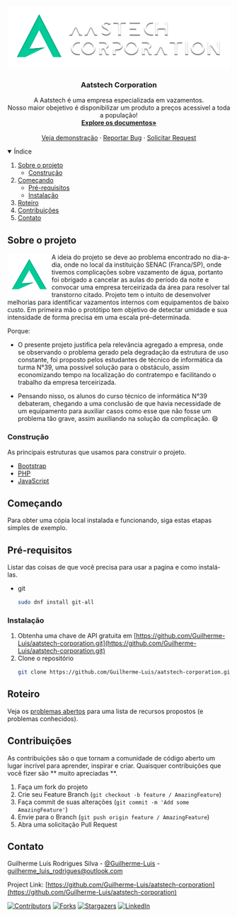 <br />
<p align="center">
  <a href="https://github.comGuilherme-Luis/aatstech-corporation">
    <img src="images/logo-a.png" alt="Logo" >
  </a>

  <h3 align="center">Aatstech Corporation</h3>

  <p align="center">
    A Aatstech é uma empresa especializada em vazamentos. <br>
    Nosso maior obejetivo é disponibilizar um produto a preços acessivel a toda a população!
    <br />
    <a href="https://github.com/Guilherme-Luis/aatstech-corporation"><strong>Explore os documentos»</strong></a>
    <br />
    <br />
    <a href="https://Guilherme-Luis.github.io/aatstech-corporation/">Veja demonstração</a>
    ·
    <a href="https://github.com/Guilherme-Luis/aatstech-corporatio/issues">Reportar Bug</a>
    ·
    <a href="https://github.com/Guilherme-Luis/aatstech-corporatio/issues">Solicitar Request </a>
  </p>
</p>



<!-- TABLE OF CONTENTS -->
<details open="open">
  <summary>Índice</summary>
  <ol>
    <li>
      <a href="#sobre-o-projeto">Sobre o projeto</a>
      <ul>
        <li><a href="#construção">Construção</a></li>
      </ul>
    </li>
    <li>
      <a href="#começando">Começando</a>
      <ul>
        <li><a href="#pre-requisitos">Pré-requisitos</a></li>
        <li><a href="#instalação">Instalação</a></li>
      </ul>
    </li>
    <li><a href="#roteiro">Roteiro</a></li>
    <li><a href="#contribuições">Contribuições</a></li>
    <li><a href="#contato">Contato</a></li>
  </ol>
</details>

## Sobre o projeto

<p align="center">
  <a href="https://github.comGuilherme-Luis/aatstech-corporation">
    <img align = "left" width = "100" height = "100" src = "images/logo-b.png">
  </a>

A ideia do projeto se deve ao problema encontrado no dia-a-dia, onde no local da instituição SENAC (Franca/SP), onde tivemos complicações sobre vazamento de água, portanto foi obrigado a cancelar as aulas do período da noite e convocar uma empresa terceirizada da área para resolver tal transtorno citado.
Projeto tem o intuito de desenvolver melhorias para identificar vazamentos internos com equipamentos de baixo custo. Em primeira mão o protótipo tem objetivo de detectar umidade e sua intensidade de forma precisa em uma escala pré-determinada.

Porque:
  
* O presente projeto justifica pela relevância agregado a empresa, onde se observando o problema gerado pela degradação da estrutura de uso constante, foi proposto pelos estudantes de técnico de informática da turma N°39, uma possível solução para o obstáculo, assim economizando tempo na localização do contratempo e facilitando o trabalho da empresa terceirizada.

* Pensando nisso, os alunos do curso técnico de informática N°39 debateram, chegando a uma conclusão de que havia necessidade de um equipamento para auxiliar casos como esse que não fosse um problema tão grave, assim auxiliando na solução da complicação. :smile:

### Construção

As principais estruturas que usamos para construir o projeto. 

* [Bootstrap](https://getbootstrap.com)
* [PHP](https://www.php.net/)
* [JavaScript](https://www.javascript.com/)



<!-- GETTING STARTED -->
## Começando

Para obter uma cópia local instalada e funcionando, siga estas etapas simples de exemplo.

## Pré-requisitos

Listar das coisas de que você precisa para usar a pagina e como instalá-las.

* git 
  ```sh
  sudo dnf install git-all
  ```

### Instalação

1. Obtenha uma chave de API gratuita em [https://github.com/Guilherme-Luis/aatstech-corporation.git](https://github.com/Guilherme-Luis/aatstech-corporation.git)
2. Clone o repositório
   ```sh
   git clone https://github.com/Guilherme-Luis/aatstech-corporation.git
   ```

## Roteiro

Veja os [problemas abertos](https://github.com/Guilherme-Luis/aatstech-corporation/issues) para uma lista de recursos propostos (e problemas conhecidos).

## Contribuições

As contribuições são o que tornam a comunidade de código aberto um lugar incrível para aprender, inspirar e criar. Quaisquer contribuições que você fizer são ** muito apreciadas **.

1. Faça um fork do projeto
2. Crie seu Feature Branch (`git checkout -b feature / AmazingFeature`)
3. Faça commit de suas alterações (`git commit -m 'Add some AmazingFeature'`)
4. Envie para o Branch (`git push origin feature / AmazingFeature`)
5. Abra uma solicitação Pull Request


## Contato

Guilherme Luís Rodrigues Silva - [@Guilherme-Luis](https://linkedin.com/in/Guilherme-Luis) - guilherme_luis_rodrigues@outlook.com

Project Link: [https://github.com/Guilherme-Luis/aatstech-corporation](https://github.com/Guilherme-Luis/aatstech-corporation)

[![Contributors][contributors-shield]][contributors-url]
[![Forks][forks-shield]][forks-url]
[![Stargazers][stars-shield]][stars-url]
[![LinkedIn][linkedin-shield]][linkedin-url]

[contributors-shield]: https://img.shields.io/github/contributors/Guilherme-Luis/aatstech-corporation?style=for-the-badge
[contributors-url]: https://github.com/Guilherme-Luis/aatstech-corporation/graphs/contributors
[forks-shield]: https://img.shields.io/github/forks/Guilherme-Luis/aatstech-corporation?style=for-the-badge
[forks-url]: https://github.com/Guilherme-Luis/aatstech-corporation/network/members
[stars-shield]: https://img.shields.io/github/stars/Guilherme-Luis/aatstech-corporation?style=for-the-badge
[stars-url]: https://github.com/Guilherme-Luis/aatstech-corporation/stargazers
[linkedin-shield]: https://img.shields.io/badge/-LinkedIn-black.svg?style=for-the-badge&logo=linkedin&colorB=555
[linkedin-url]: https://linkedin.com/in/Guilherme-Luis

